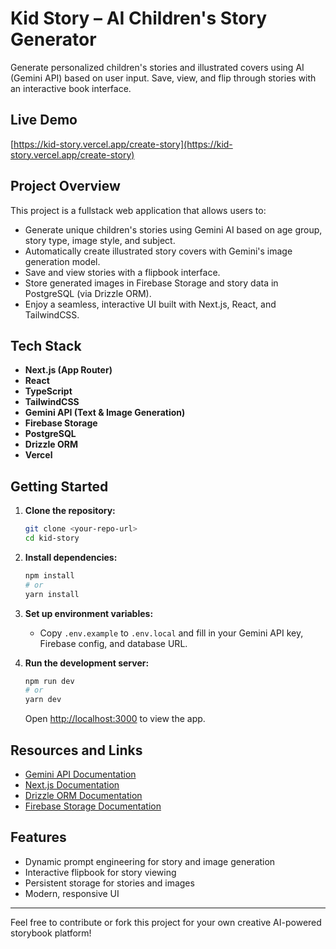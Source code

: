 # Kid Story – AI Children's Story Generator

Generate personalized children's stories and illustrated covers using AI (Gemini API) based on user input. Save, view, and flip through stories with an interactive book interface.

## Live Demo

[https://kid-story.vercel.app/create-story](https://kid-story.vercel.app/create-story)

## Project Overview

This project is a fullstack web application that allows users to:
- Generate unique children's stories using Gemini AI based on age group, story type, image style, and subject.
- Automatically create illustrated story covers with Gemini's image generation model.
- Save and view stories with a flipbook interface.
- Store generated images in Firebase Storage and story data in PostgreSQL (via Drizzle ORM).
- Enjoy a seamless, interactive UI built with Next.js, React, and TailwindCSS.

## Tech Stack

- **Next.js (App Router)**
- **React**
- **TypeScript**
- **TailwindCSS**
- **Gemini API (Text & Image Generation)**
- **Firebase Storage**
- **PostgreSQL**
- **Drizzle ORM**
- **Vercel**

## Getting Started

1. **Clone the repository:**
   ```bash
   git clone <your-repo-url>
   cd kid-story
   ```
2. **Install dependencies:**
   ```bash
   npm install
   # or
   yarn install
   ```
3. **Set up environment variables:**
   - Copy `.env.example` to `.env.local` and fill in your Gemini API key, Firebase config, and database URL.

4. **Run the development server:**
   ```bash
   npm run dev
   # or
   yarn dev
   ```
   Open [http://localhost:3000](http://localhost:3000) to view the app.

## Resources and Links

- [Gemini API Documentation](https://ai.google.dev/gemini-api/docs)
- [Next.js Documentation](https://nextjs.org/docs)
- [Drizzle ORM Documentation](https://orm.drizzle.team/docs)
- [Firebase Storage Documentation](https://firebase.google.com/docs/storage)

## Features

- Dynamic prompt engineering for story and image generation
- Interactive flipbook for story viewing
- Persistent storage for stories and images
- Modern, responsive UI

---

Feel free to contribute or fork this project for your own creative AI-powered storybook platform!
